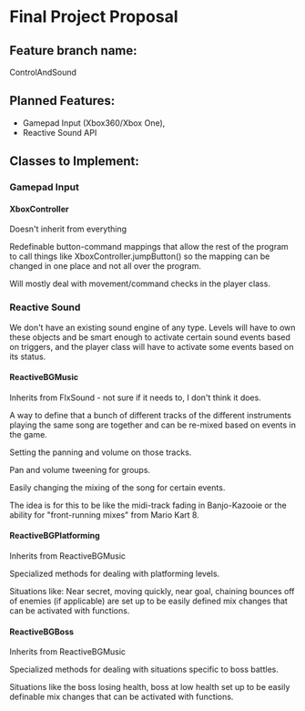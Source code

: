# Final Project Proposal

## Feature branch name:
ControlAndSound

## Planned Features:
* Gamepad Input (Xbox360/Xbox One),
* Reactive Sound API

## Classes to Implement:
### Gamepad Input
#### XboxController
Doesn't inherit from everything

Redefinable button-command mappings that allow the rest of the program to call things like XboxController.jumpButton() so the mapping can be changed in one place and not all over the program.

Will mostly deal with movement/command checks in the player class.

### Reactive Sound
We don't have an existing sound engine of any type. Levels will have to own these objects and be smart enough to activate certain sound events based on triggers, and the player class will have to activate some events based on its status. 

#### ReactiveBGMusic
Inherits from FlxSound - not sure if it needs to, I don't think it does.

A way to define that a bunch of different tracks of the different instruments playing the same song are together and can be re-mixed based on events in the game.

Setting the panning and volume on those tracks.

Pan and volume tweening for groups.

Easily changing the mixing of the song for certain events.

The idea is for this to be like the midi-track fading in Banjo-Kazooie or the ability for "front-running mixes" from Mario Kart 8.
	
#### ReactiveBGPlatforming
Inherits from ReactiveBGMusic

Specialized methods for dealing with platforming levels.

Situations like: Near secret, moving quickly, near goal, chaining bounces off of enemies (if applicable) are set up to be easily defined mix changes that can be activated with functions.

#### ReactiveBGBoss
Inherits from ReactiveBGMusic

Specialized methods for dealing with situations specific to boss battles.

Situations like the boss losing health, boss at low health set up to be easily definable mix changes that can be activated with functions.